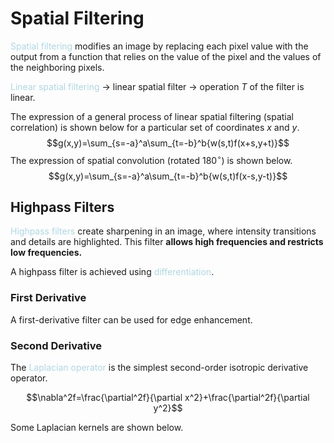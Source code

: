# Spatial Filtering

<span style = "color:lightblue">Spatial filtering</span> modifies an image by replacing each pixel value with the output from a function that relies on the value of the pixel and the values of the neighboring pixels.

<span style = "color:lightblue">Linear spatial filtering</span> $\rightarrow$ linear spatial filter $\rightarrow$ operation $T$ of the filter is linear.

The expression of a general process of linear spatial filtering (spatial correlation) is shown below for a particular set of coordinates $x$ and $y$.
$$g(x,y)=\sum_{s=-a}^a\sum_{t=-b}^b{w(s,t)f(x+s,y+t)}$$
The expression of spatial convolution (rotated 180$^{\circ}$) is shown below.
$$g(x,y)=\sum_{s=-a}^a\sum_{t=-b}^b{w(s,t)f(x-s,y-t)}$$


## Highpass Filters

<span style = "color:lightblue">Highpass filters</span> create sharpening in an image, where intensity transitions and details are highlighted. This filter **allows high frequencies and restricts low frequencies.** 

A highpass filter is achieved using <span style = "color:lightblue">differentiation</span>.

### First Derivative

A first-derivative filter can be used for edge enhancement.

### Second Derivative

The <span style = "color:lightblue">Laplacian operator</span> is the simplest second-order isotropic derivative operator.

$$\nabla^2f=\frac{\partial^2f}{\partial x^2}+\frac{\partial^2f}{\partial y^2}$$

Some Laplacian kernels are shown below.

